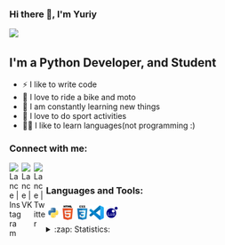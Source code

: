 ### Hi there 👋, I'm Yuriy

![](https://komarev.com/ghpvc/?username=Lance1231)

## I'm a Python Developer, and Student
- ⚡ I like to write code
- 🎉 I love to ride a bike and moto
- 🥅 I am constantly learning new things
- 💪 I love to do sport activities
- 🤹🏽 I like to learn languages(not programming :)

### Connect with me:




[<img align="left" alt="Lance | Instagram" width="22px" src="https://cdn.jsdelivr.net/npm/simple-icons@v3/icons/instagram.svg" />][instagram]
[<img align="left" alt="Lance | VK" width="22px" src="https://cdn.jsdelivr.net/npm/simple-icons@v3/icons/vk.svg" />][vk]
[<img align="left" alt="Lance | Twitter" width="22px" src="https://cdn.jsdelivr.net/npm/simple-icons@v3/icons/twitter.svg" />][twitter]

<br />

### Languages and Tools:

<img align="left" alt="React" width="26px" src="https://raw.githubusercontent.com/github/explore/80688e429a7d4ef2fca1e82350fe8e3517d3494d/topics/python/python.png" />
<img align="left" alt="HTML5" width="26px" src="https://raw.githubusercontent.com/github/explore/80688e429a7d4ef2fca1e82350fe8e3517d3494d/topics/html/html.png" />
<img align="left" alt="CSS3" width="26px" src="https://raw.githubusercontent.com/github/explore/80688e429a7d4ef2fca1e82350fe8e3517d3494d/topics/css/css.png" />
<img align="left" alt="Visual Studio Code" width="26px" src="https://raw.githubusercontent.com/github/explore/80688e429a7d4ef2fca1e82350fe8e3517d3494d/topics/visual-studio-code/visual-studio-code.png" />
<img align="left" alt="Visual Studio Code" width="26px" src="https://raw.githubusercontent.com/github/explore/80688e429a7d4ef2fca1e82350fe8e3517d3494d/topics/lua/lua.png" />

<br />
<br />

<details>
  <summary>:zap: Statistics:</summary>
   <img align="left" alt="codeSTACKr's GitHub Stats" src="https://github-readme-stats.vercel.app/api/top-langs/?username=Lance1231&langs_count=8&layout=compact" />
    <br />
    <img align="left" alt="codeSTACKr's GitHub Stats" src="https://github-readme-stats.vercel.app/api?username=Lance1231&show_icons=true" />
</details>

[instagram]: https://www.instagram.com/yakovesky
[vk]: https://vk.com/lande1
[twitter]: https://twitter.com/Lance93773831